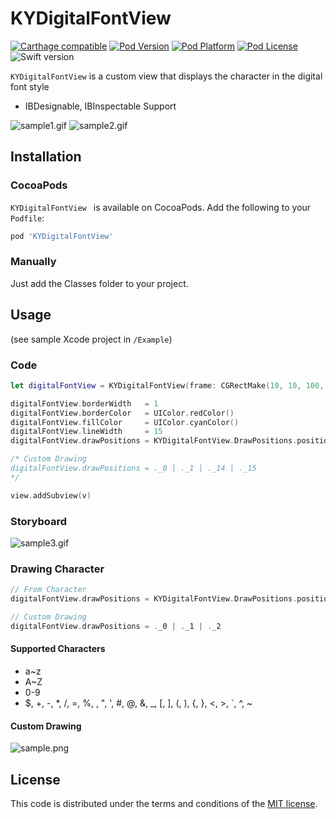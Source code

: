 # KYDigitalFontView

[![Carthage compatible](https://img.shields.io/badge/Carthage-compatible-4BC51D.svg?style=flat)](https://github.com/Carthage/Carthage)
[![Pod Version](http://img.shields.io/cocoapods/v/KYDigitalFontView.svg?style=flat)](http://cocoadocs.org/docsets/KYDigitalFontView/)
[![Pod Platform](http://img.shields.io/cocoapods/p/KYDigitalFontView.svg?style=flat)](http://cocoadocs.org/docsets/KYDigitalFontView/)
[![Pod License](http://img.shields.io/cocoapods/l/KYDigitalFontView.svg?style=flat)](https://github.com/ykyohei/KYDigitalFontView/blob/master/LICENSE)
![Swift version](https://img.shields.io/badge/swift-3.0-orange.svg)

`KYDigitalFontView` is a custom view that displays the character in the digital font style

* IBDesignable, IBInspectable Support


![sample1.gif](https://cloud.githubusercontent.com/assets/5757351/8081721/2ae57d2e-0fb2-11e5-8291-efd2078ee36a.gif "sample.gif") ![sample2.gif](https://cloud.githubusercontent.com/assets/5757351/8082071/5b11fa88-0fb5-11e5-8ebb-3c95fed37530.gif "sample2.gif")


## Installation

### CocoaPods

`KYDigitalFontView ` is available on CocoaPods.
Add the following to your `Podfile`:

```ruby
pod 'KYDigitalFontView'
```

### Manually
Just add the Classes folder to your project.


## Usage
(see sample Xcode project in `/Example`)

### Code

```Swift
let digitalFontView = KYDigitalFontView(frame: CGRectMake(10, 10, 100, 160))

digitalFontView.borderWidth   = 1
digitalFontView.borderColor   = UIColor.redColor()
digitalFontView.fillColor     = UIColor.cyanColor()
digitalFontView.lineWidth     = 15
digitalFontView.drawPositions = KYDigitalFontView.DrawPositions.positionsWithCharacter("A")

/* Custom Drawing
digitalFontView.drawPositions = ._0 | ._1 | ._14 | ._15
*/

view.addSubview(v)
```

### Storyboard

![sample3.gif](https://cloud.githubusercontent.com/assets/5757351/8084189/adbe3972-0fc4-11e5-869c-7c3d453f0238.gif "sample3.gif")

 
### Drawing Character 
```Swift
// From Character
digitalFontView.drawPositions = KYDigitalFontView.DrawPositions.positionsWithCharacter("A")

// Custom Drawing
digitalFontView.drawPositions = ._0 | ._1 | ._2
```

#### Supported Characters
* a~z
* A~Z
* 0-9
* $, +, -, *, /, =, %, \, ", ', #, @, &, _, [, ], (, ), {, }, <, >, `, ^, ~

#### Custom Drawing

![sample.png](https://cloud.githubusercontent.com/assets/5757351/8084798/f5a7fdf6-0fc7-11e5-91c4-3f6c0e2145e8.png "sample.png")



## License

This code is distributed under the terms and conditions of the [MIT license](LICENSE). 